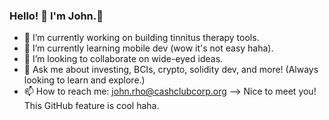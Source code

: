 ### Hello! 👋 I'm John.🐺

- 🔭 I’m currently working on building tinnitus therapy tools.
- 🌱 I’m currently learning mobile dev (wow it's not easy haha).
- 👯 I’m looking to collaborate on wide-eyed ideas.
- 💬 Ask me about investing, BCIs, crypto, solidity dev, and more! (Always looking to learn and explore.)
- 📫 How to reach me: john.rho@cashclubcorp.org
--> Nice to meet you! This GitHub feature is cool haha.
